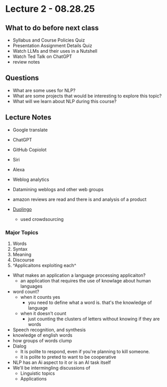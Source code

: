 # Lecture 2 - 08.28.25

## What to do before next class

- Syllabus and Course Policies Quiz
- Presentation Assignment Details Quiz
- Watch LLMs and their uses in a Nutshell
- Watch Ted Talk on ChatGPT
- review notes


## Questions

- What are some uses for NLP?
- What are some projects that would be interesting to explore this topic?
- What will we learn about NLP during this course?

## Lecture Notes

- Google translate
- ChatGPT
- GitHub Copiolot
- Siri
- Alexa

- Weblog analytics
- Datamining weblogs and other web groups
- amazon reviews are read and there is and analysis of a product
- [Duolingo](http://videolectures.net/aaai2012_von_ahn_duolingo/)
    - used crowdsourcing

### Major Topics

1. Words
1. Syntax
1. Meaning
1. Discourse
1. ^Applicaitons exploiting each^

- What makes an application a language processing applicaiton?
    - an application that requires the use of knowlage about human languages
- word count?
    - when it counts yes
        - you need to define what a word is. that's the knowledge of language
    - when it doesn't count
        - just counting the clusters of letters without knowing if they are words
- Speech recognition, and synthesis
- knowledge of english words
- how groups of words clump
- Dialog
    - It is polite to respond, even if you're planning to kill someone.
    - it is polite to preted to want to be cooperative
- NLP has an Ai aspect to it or is an AI task itself
- We'll be intermingling discussions of 
    - Linguistic topics
    - Applications

